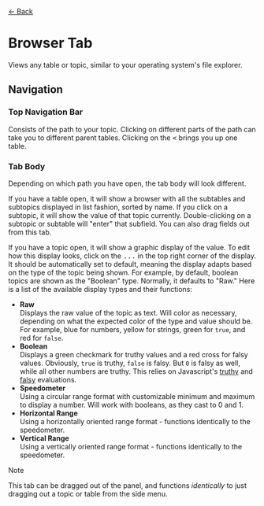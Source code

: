 <a href="../MAIN.md" class="back">← Back</a>

# Browser Tab

Views any table or topic, similar to your operating system's file explorer.

## Navigation

### Top Navigation Bar
Consists of the path to your topic. Clicking on different parts of the path can take you to different parent tables. Clicking on the <kbd><</kbd> brings you up one table.

### Tab Body
Depending on which path you have open, the tab body will look different.

If you have a table open, it will show a browser with all the subtables and subtopics displayed in list fashion, sorted by name. If you click on a subtopic, it will show the value of that topic currently. Double-clicking on a subtopic or subtable will "enter" that subfield. You can also drag fields out from this tab.

If you have a topic open, it will show a graphic display of the value. To edit how this display looks, click on the <kbd>...</kbd> in the top right corner of the display. It should be automatically set to default, meaning the display adapts based on the type of the topic being shown. For example, by default, boolean topics are shown as the "Boolean" type. Normally, it defaults to "Raw." Here is a list of the available display types and their functions:

- **Raw**  
    Displays the raw value of the topic as text. Will color as necessary, depending on what the expected color of the type and value should be. For example, blue for numbers, yellow for strings, green for `true`, and red for `false`.
- **Boolean**  
    Displays a green checkmark for truthy values and a red cross for falsy values. Obviously, `true` is truthy, `false` is falsy. But `0` is falsy as well, while all other numbers are truthy. This relies on Javascript's [truthy](https://developer.mozilla.org/en-US/docs/Glossary/Truthy) and [falsy](https://developer.mozilla.org/en-US/docs/Glossary/Falsy) evaluations.
- **Speedometer**  
    Using a circular range format with customizable minimum and maximum to display a number. Will work with booleans, as they cast to 0 and 1.
- **Horizontal Range**  
    Using a horizontally oriented range format - functions identically to the speedometer.
- **Vertical Range**  
    Using a vertically oriented range format - functions identically to the speedometer.

> [!NOTE]
> This tab can be dragged out of the panel, and functions *identically* to just dragging out a topic or table from the side menu.
